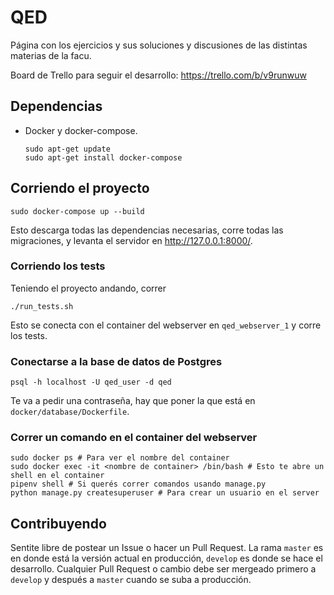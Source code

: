 # QED

Página con los ejercicios y sus soluciones y discusiones
de las distintas materias de la facu.

Board de Trello para seguir el desarrollo: https://trello.com/b/v9runwuw

## Dependencias

- Docker y docker-compose.
    ```
    sudo apt-get update
    sudo apt-get install docker-compose
    ```

## Corriendo el proyecto

```
sudo docker-compose up --build
```

Esto descarga todas las dependencias necesarias,
corre todas las migraciones, y levanta el servidor en http://127.0.0.1:8000/.

### Corriendo los tests

Teniendo el proyecto andando, correr

```
./run_tests.sh
```

Esto se conecta con el container del webserver en `qed_webserver_1` y corre los tests.

### Conectarse a la base de datos de Postgres

```
psql -h localhost -U qed_user -d qed
```

Te va a pedir una contraseña, hay que poner la que está en `docker/database/Dockerfile`.

### Correr un comando en el container del webserver

```
sudo docker ps # Para ver el nombre del container
sudo docker exec -it <nombre de container> /bin/bash # Esto te abre un shell en el container
pipenv shell # Si querés correr comandos usando manage.py
python manage.py createsuperuser # Para crear un usuario en el server
```

## Contribuyendo

Sentite libre de postear un Issue o hacer un Pull Request.
La rama `master` es en donde está la versión actual en
producción, `develop` es donde se hace el desarrollo. Cualquier
Pull Request o cambio debe ser mergeado primero a `develop` y
después a `master` cuando se suba a producción.

